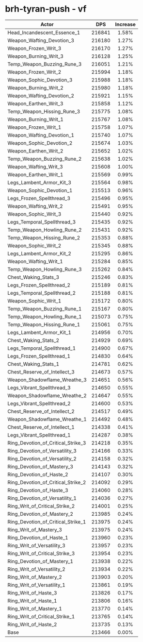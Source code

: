 # brh-tyran-push - vf
| Actor | DPS | Increase |
|---|:---:|:---:|
|Head_Incandescent_Essence_1|216841|1.58%|
|Weapon_Wafting_Devotion_3|216180|1.27%|
|Weapon_Frozen_Writ_3|216170|1.27%|
|Weapon_Burning_Writ_3|216128|1.25%|
|Temp_Weapon_Buzzing_Rune_3|216051|1.21%|
|Weapon_Frozen_Writ_2|215994|1.18%|
|Weapon_Sophic_Devotion_3|215988|1.18%|
|Weapon_Burning_Writ_2|215980|1.18%|
|Weapon_Wafting_Devotion_2|215921|1.15%|
|Weapon_Earthen_Writ_3|215858|1.12%|
|Temp_Weapon_Hissing_Rune_3|215775|1.08%|
|Weapon_Burning_Writ_1|215767|1.08%|
|Weapon_Frozen_Writ_1|215758|1.07%|
|Weapon_Wafting_Devotion_1|215740|1.07%|
|Weapon_Sophic_Devotion_2|215674|1.03%|
|Weapon_Earthen_Writ_2|215652|1.02%|
|Temp_Weapon_Buzzing_Rune_2|215638|1.02%|
|Weapon_Wafting_Writ_3|215608|1.00%|
|Weapon_Earthen_Writ_1|215569|0.99%|
|Legs_Lambent_Armor_Kit_3|215564|0.98%|
|Weapon_Sophic_Devotion_1|215513|0.96%|
|Legs_Frozen_Spellthread_3|215496|0.95%|
|Weapon_Wafting_Writ_2|215491|0.95%|
|Weapon_Sophic_Writ_3|215440|0.92%|
|Legs_Temporal_Spellthread_3|215435|0.92%|
|Temp_Weapon_Howling_Rune_2|215431|0.92%|
|Temp_Weapon_Hissing_Rune_2|215353|0.88%|
|Weapon_Sophic_Writ_2|215345|0.88%|
|Legs_Lambent_Armor_Kit_2|215295|0.86%|
|Weapon_Wafting_Writ_1|215284|0.85%|
|Temp_Weapon_Howling_Rune_3|215262|0.84%|
|Chest_Waking_Stats_3|215246|0.83%|
|Legs_Frozen_Spellthread_2|215189|0.81%|
|Legs_Temporal_Spellthread_2|215188|0.81%|
|Weapon_Sophic_Writ_1|215172|0.80%|
|Temp_Weapon_Buzzing_Rune_1|215167|0.80%|
|Temp_Weapon_Howling_Rune_1|215073|0.75%|
|Temp_Weapon_Hissing_Rune_1|215061|0.75%|
|Legs_Lambent_Armor_Kit_1|214956|0.70%|
|Chest_Waking_Stats_2|214929|0.69%|
|Legs_Temporal_Spellthread_1|214900|0.67%|
|Legs_Frozen_Spellthread_1|214830|0.64%|
|Chest_Waking_Stats_1|214781|0.62%|
|Chest_Reserve_of_Intellect_3|214673|0.57%|
|Weapon_Shadowflame_Wreathe_3|214651|0.56%|
|Legs_Vibrant_Spellthread_3|214650|0.55%|
|Weapon_Shadowflame_Wreathe_2|214647|0.55%|
|Legs_Vibrant_Spellthread_2|214600|0.53%|
|Chest_Reserve_of_Intellect_2|214517|0.49%|
|Weapon_Shadowflame_Wreathe_1|214492|0.48%|
|Chest_Reserve_of_Intellect_1|214338|0.41%|
|Legs_Vibrant_Spellthread_1|214287|0.38%|
|Ring_Devotion_of_Critical_Strike_3|214218|0.35%|
|Ring_Devotion_of_Versatility_3|214166|0.33%|
|Ring_Devotion_of_Versatility_2|214158|0.32%|
|Ring_Devotion_of_Mastery_3|214143|0.32%|
|Ring_Devotion_of_Haste_2|214107|0.30%|
|Ring_Devotion_of_Critical_Strike_2|214092|0.29%|
|Ring_Devotion_of_Haste_3|214060|0.28%|
|Ring_Devotion_of_Versatility_1|214036|0.27%|
|Ring_Writ_of_Critical_Strike_2|214001|0.25%|
|Ring_Devotion_of_Mastery_2|213985|0.24%|
|Ring_Devotion_of_Critical_Strike_1|213975|0.24%|
|Ring_Writ_of_Mastery_3|213975|0.24%|
|Ring_Devotion_of_Haste_1|213960|0.23%|
|Ring_Writ_of_Versatility_3|213957|0.23%|
|Ring_Writ_of_Critical_Strike_3|213954|0.23%|
|Ring_Devotion_of_Mastery_1|213938|0.22%|
|Ring_Writ_of_Versatility_2|213934|0.22%|
|Ring_Writ_of_Mastery_2|213903|0.20%|
|Ring_Writ_of_Versatility_1|213861|0.19%|
|Ring_Writ_of_Haste_3|213826|0.17%|
|Ring_Writ_of_Haste_1|213806|0.16%|
|Ring_Writ_of_Mastery_1|213770|0.14%|
|Ring_Writ_of_Critical_Strike_1|213765|0.14%|
|Ring_Writ_of_Haste_2|213735|0.13%|
|Base|213466|0.00%|
